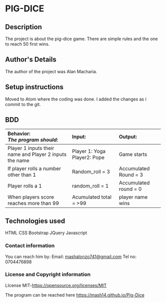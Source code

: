 # PIG-DICE

## Description
The project is about the pig-dice game. There are simple rules and the one to reach 50 first wins.
## Author's Details
The author of the project was Alan Macharia.

## Setup instructions
Moved to Atom where the coding was done.
I added the changes as i commit to the git.

## BDD
|Behavior: <br>*The program should:*       | Input:    | Output:     |
|:-------------|:------------- |:-------------|
| Player 1 inputs their name and Player 2 inputs the name|Player 1: Yoga   Player2: Pope  | Game starts |
| If player rolls a number other than 1   | Random_roll = 3 | Accumulated Round = 3 |
| Player rolls a 1   | random_roll = 1 | Accumulated round = 0 |
| When players score reaches more than 99  | Acumulated total = >99 |  player name wins |

## Technologies used
HTML
CSS
Bootstrap
JQuery
Javascript

### Contact information
 You can reach him by:
 Email: mashalonzo741@gmail.com
 Tel no: 0704476898
### License and Copyright information
 LIcense MIT-https://opensource.org/licenses/MIT

 The program can be reached here https://mash14.github.io/Pig-Dice
